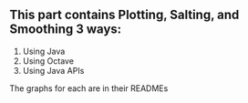 ## This part contains Plotting, Salting, and Smoothing 3 ways:

1. Using Java
2. Using Octave
3. Using Java APIs

The graphs for each are in their READMEs

